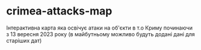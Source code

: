 # crimea-attacks-map

Інтерактивна карта яка освічує атаки на об'єкти в т.о Криму починаючи з 13 вересня 2023 року (в майбутньому можливо будуть додані дані для старіших дат)
